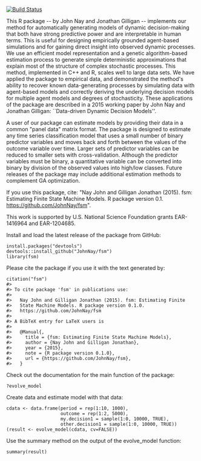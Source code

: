 <!-- README.md is generated from README.Rmd. Please edit that file -->

[![Build Status](https://travis-ci.org/JohnNay/fsm.png?branch=master)](https://travis-ci.org/JohnNay/fsm)

This R package -- by John Nay and Jonathan Gilligan -- implements our method for automatically generating models of dynamic decision-making that both have strong predictive power and are interpretable in human terms. This is useful for designing empirically grounded agent-based simulations and for gaining direct insight into observed dynamic processes. We use an efficient model representation and a genetic algorithm-based estimation process to generate simple deterministic approximations that explain most of the structure of complex stochastic processes. This method, implemented in C++ and R, scales well to large data sets. We have applied the package to empirical data, and demonstrated the method's ability to recover known data-generating processes by simulating data with agent-based models and correctly deriving the underlying decision models for multiple agent models and degrees of stochasticity. These applications of the package are described in a 2015 working paper by John Nay and Jonathan Gilligan: \`\`Data-driven Dynamic Decision Models''.

A user of our package can estimate models by providing their data in a common "panel data" matrix format. The package is designed to estimate any time series classification model that uses a small number of binary predictor variables and moves back and forth between the values of the outcome variable over time. Larger sets of predictor variables can be reduced to smaller sets with cross-validation. Although the predictor variables must be binary, a quantitative variable can be converted into binary by division of the observed values into high/low classes. Future releases of the package may include additional estimation methods to complement GA optimization.

If you use this package, cite: "Nay John and Gilligan Jonathan (2015). fsm: Estimating Finite State Machine Models. R package version 0.1. <https://github.com/JohnNay/fsm>".

This work is supported by U.S. National Science Foundation grants EAR-1416964 and EAR-1204685.

Install and load the latest release of the package from GitHub:

``` {.r}
install.packages("devtools")
devtools::install_github("JohnNay/fsm")
library(fsm)
```

Please cite the package if you use it with the text generated by:

``` {.r}
citation("fsm")
#> 
#> To cite package 'fsm' in publications use:
#> 
#>   Nay John and Gilligan Jonathan (2015). fsm: Estimating Finite
#>   State Machine Models. R package version 0.1.0.
#>   https://github.com/JohnNay/fsm
#> 
#> A BibTeX entry for LaTeX users is
#> 
#>   @Manual{,
#>     title = {fsm: Estimating Finite State Machine Models},
#>     author = {Nay John and Gilligan Jonathan},
#>     year = {2015},
#>     note = {R package version 0.1.0},
#>     url = {https://github.com/JohnNay/fsm},
#>   }
```

Check out the documentation for the main function of the package:

``` {.r}
?evolve_model
```

Create data and estimate model with that data:

``` {.r}
cdata <- data.frame(period = rep(1:10, 1000),
                    outcome = rep(1:2, 5000),
                    my.decision1 = sample(1:0, 10000, TRUE),
                    other.decision1 = sample(1:0, 10000, TRUE))
(result <- evolve_model(cdata, cv=FALSE))
```

Use the summary method on the output of the evolve\_model function:

``` {.r}
summary(result)
```
